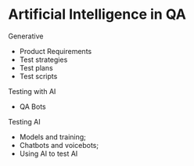 # Artificial Intelligence in QA

Generative
* Product Requirements
* Test strategies
* Test plans
* Test scripts

Testing with AI
* QA Bots

Testing AI
* Models and training;
* Chatbots and voicebots;
* Using AI to test AI
